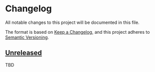 # Changelog

All notable changes to this project will be documented in this file.

The format is based on [Keep a Changelog](https://keepachangelog.com/en/1.1.0/),
and this project adheres to
[Semantic Versioning](https://semver.org/spec/v2.0.0.html).

## [Unreleased]

TBD

[unreleased]:
  https://github.com/tylermilner/commit-messages-between-commits-action/compare/v1.0.0...HEAD

<!-- TODO: Look into configuring MD024 with allow_different_nesting parameter (see https://github.com/markdownlint/markdownlint/pull/200/files) -->
<!-- markdownlint-configure-file { "MD024": false } -->
